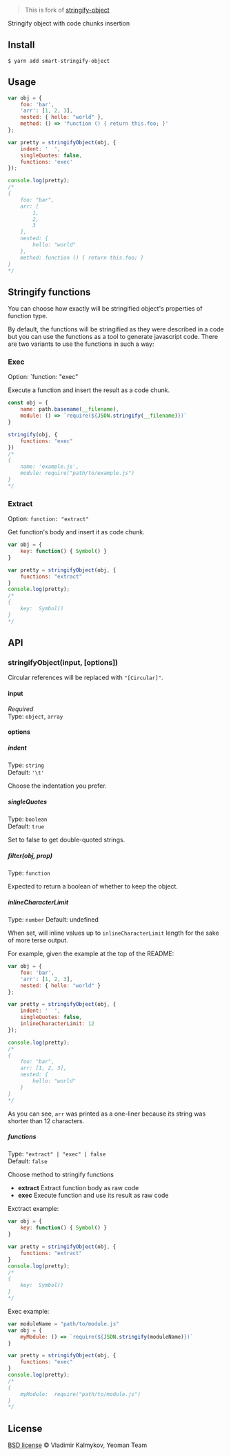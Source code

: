 > This is fork of [stringify-object](https://github.com/yeoman/stringify-object/blob/master/package.json)

Stringify object with code chunks insertion


## Install

```
$ yarn add smart-stringify-object
```


## Usage

```js
var obj = {
	foo: 'bar',
	'arr': [1, 2, 3],
	nested: { hello: "world" },
	method: () => 'function () { return this.foo; }'
};

var pretty = stringifyObject(obj, {
	indent: '  ',
	singleQuotes: false,
	functions: 'exec'
});

console.log(pretty);
/*
{
	foo: "bar",
	arr: [
		1,
		2,
		3
	],
	nested: {
		hello: "world"
	},
	method: function () { return this.foo; }
}
*/
```

## Stringify functions

You can choose how exactly will be stringified object's properties of function type.

By default, the functions will be stringified as they were described in a code but you can use the functions as a tool to generate javascript code. There are two variants to use the functions in such a way:

### Exec

Option: `function: "exec"

Execute a function and insert the result as a code chunk.

```js
const obj = {
	name: path.basename(__filename),
	module: () => `require(${JSON.stringify(__filename)})`
}

stringify(obj, {
	functions: "exec"
})
/*
{
	name: 'example.js',
	module: require("path/to/example.js")
}
*/
```

### Extract

Option: `function: "extract"`

Get function's body and insert it as code chunk.

```js
var obj = {
	key: function() { Symbol() }
}

var pretty = stringifyObject(obj, {
	functions: "extract"
}
console.log(pretty);
/*
{
	key:  Symbol()
}
*/
```

## API

### stringifyObject(input, [options])

Circular references will be replaced with `"[Circular]"`.

#### input

*Required*  
Type: `object`, `array`

#### options

##### indent

Type: `string`  
Default: `'\t'`

Choose the indentation you prefer.

##### singleQuotes

Type: `boolean`  
Default: `true`

Set to false to get double-quoted strings.

##### filter(obj, prop)

Type: `function`

Expected to return a boolean of whether to keep the object.

##### inlineCharacterLimit

Type: `number`
Default: undefined

When set, will inline values up to `inlineCharacterLimit` length for the sake
of more terse output.

For example, given the example at the top of the README:

```js
var obj = {
	foo: 'bar',
	'arr': [1, 2, 3],
	nested: { hello: "world" }
};

var pretty = stringifyObject(obj, {
	indent: '  ',
	singleQuotes: false,
	inlineCharacterLimit: 12
});

console.log(pretty);
/*
{
	foo: "bar",
	arr: [1, 2, 3],
	nested: {
		hello: "world"
	}
}
*/
```

As you can see, `arr` was printed as a one-liner because its string was shorter
than 12 characters.

##### functions

Type: `"extract" | "exec" | false`   
Default: `false`

Choose method to stringify functions

- **extract** Extract function body as raw code
- **exec** Execute function and use its result as raw code

Exctract example:
```js
var obj = {
	key: function() { Symbol() }
}

var pretty = stringifyObject(obj, {
	functions: "extract"
}
console.log(pretty);
/*
{
	key:  Symbol()
}
*/
```

Exec example:
```js
var moduleName = "path/to/module.js"
var obj = {
	myModule: () => `require(${JSON.stringify(moduleName)})`
}

var pretty = stringifyObject(obj, {
	functions: "exec"
}
console.log(pretty);
/*
{
	myModule:  require("path/to/module.js")
}
*/
```

## License

[BSD license](http://opensource.org/licenses/bsd-license.php) © Vladimir Kalmykov, Yeoman Team
